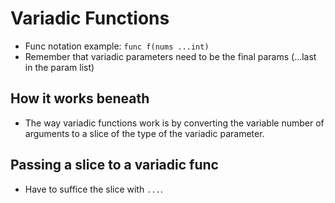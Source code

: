 # Variadic Functions
- Func notation example: `func f(nums ...int)`
- Remember that variadic parameters need to be the final params (...last in the param list)

## How it works beneath
- The way variadic functions work is by converting the variable number of arguments to a slice of the type of the variadic parameter. 

## Passing a slice to a variadic func
- Have to suffice the slice with `...`.